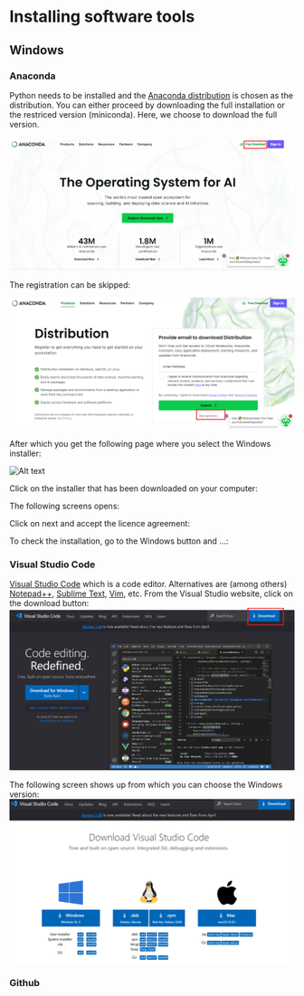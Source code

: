 # Installing software tools

## Windows

### Anaconda

Python needs to be installed and the [Anaconda distribution](https://www.anaconda.com/) is chosen as the distribution. You can either proceed by downloading the full installation or the restriced version (miniconda). Here, we choose to download the full version. 

![Alt text](../images/anaconda_02.png)

The registration can be skipped:

![Alt text](../images/anaconda_04.png)

After which you get the following page where you select the Windows installer:

![Alt text](../images/anaconda_05.png)

Click on the installer that has been downloaded on your computer:

The following screens opens:

Click on next and accept the licence agreement:

To check the installation, go to the Windows button and ...: 

### Visual Studio Code

[Visual Studio Code](https://code.visualstudio.com/) which is a code editor. Alternatives are (among others) [Notepad++](https://notepad-plus-plus.org/), [Sublime Text](https://www.sublimetext.com/), [Vim](https://www.vim.org/), etc. 
From the Visual Studio website, click on the download button:
![Alt text](../images/img_vscode_02.png)

The following screen shows up from which you can choose the Windows version:
![Alt text](../images/img_vscode_03.png)


### Github 
